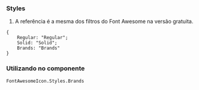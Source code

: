 ### Styles

1. A referência é a mesma dos filtros do Font Awesome na versão gratuita.

```
{
    Regular: "Regular";
    Solid: "Solid";
    Brands: "Brands"
}
```

### Utilizando no componente

```
FontAwesomeIcon.Styles.Brands
```
